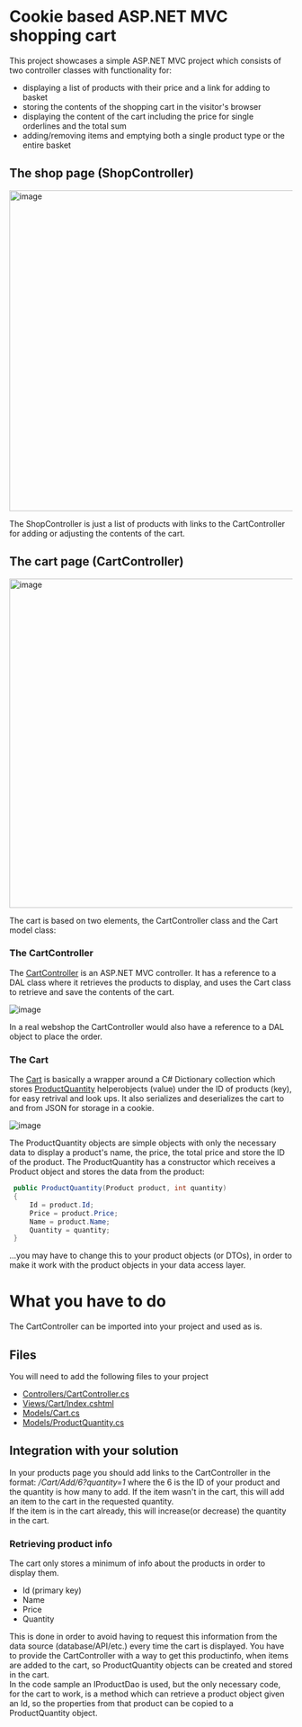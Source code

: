 # Cookie based ASP.NET MVC shopping cart
This project showcases a simple ASP.NET MVC project which consists of two controller classes with functionality for:
- displaying a list of products with their price and a link for adding to basket
- storing the contents of the shopping cart in the visitor's browser
- displaying the content of the cart including the price for single orderlines and the total sum
- adding/removing items and emptying both a single product type or the entire basket

## The shop page (ShopController)
<img width="570" alt="image" src="https://github.com/user-attachments/assets/23202887-04f1-42bd-b48d-2e36a8764470">  

The ShopController is just a list of products with links to the CartController for adding or adjusting the contents of the cart.

## The cart page (CartController)
<img width="585" alt="image" src="https://github.com/user-attachments/assets/bfea4e7f-529b-4756-9ca2-f15f557c6b52">  

The cart is based on two elements, the CartController class and the Cart model class:

### The CartController
The [CartController](CookieCartMVC/Controllers/CartController.cs) is an ASP.NET MVC controller.
It has a reference to a DAL class where it retrieves the products to display, and uses the Cart class to retrieve and save the contents of the cart.  

![image](https://github.com/user-attachments/assets/39ff4a4b-d0ef-4efe-bb8b-78e977ac134b)  

In a real webshop the CartController would also have a reference to a DAL object to place the order.


### The Cart
The [Cart](CookieCartMVC/Models/Cart.cs) is basically a wrapper around a C# Dictionary collection which stores [ProductQuantity](https://github.com/xnafan/Cookiebased-ASP.NET-MVC-ShoppingCart/blob/master/CookieCartMVC/Models/ProductQuantity.cs) helperobjects (value) under the ID of products (key), for easy retrival and look ups. It also serializes and deserializes the cart to and from JSON for storage in a cookie.  

![image](https://github.com/user-attachments/assets/b5b026b9-ec7e-46bf-b644-0b5a1a628d15)

The ProductQuantity objects are simple objects with only the necessary data to display a product's name, the price, the total price and store the ID of the product.
The ProductQuantity has a constructor which receives a Product object and stores the data from the product:  

```C#
 public ProductQuantity(Product product, int quantity)
 {
     Id = product.Id;
     Price = product.Price;
     Name = product.Name;
     Quantity = quantity;
 }
```
...you may have to change this to your product objects (or DTOs), in order to make it work with the product objects in your data access layer.

# What you have to do
The CartController can be imported into your project and used as is.  

## Files
You will need to add the following files to your project
- [Controllers/CartController.cs](CookieCartMVC/Controllers/CartController.cs)  
- [Views/Cart/Index.cshtml](CookieCartMVC/Views/Cart/Index.cshtml)
- [Models/Cart.cs](CookieCartMVC/Models/Cart.cs)
- [Models/ProductQuantity.cs](CookieCartMVC/Models/ProductQuantity.cs)

## Integration with your solution
In your products page you should add links to the CartController in the format:  */Cart/Add/6?quantity=1* where the 6 is the ID of your product and the quantity is how many to add.
If the item wasn't in the cart, this will add an item to the cart in the requested quantity.  
If the item is in the cart already, this will increase(or decrease) the quantity in the cart.  

### Retrieving product info
The cart only stores a minimum of info about the products in order to display them.  
- Id (primary key)
- Name
- Price
- Quantity

This is done in order to avoid having to request this information from the data source (database/API/etc.) every time the cart is displayed.
You have to provide the CartController with a way to get this productinfo, when items are added to the cart, so ProductQuantity objects can be created and stored in the cart.  
In the code sample an IProductDao is used, but the only necessary code, for the cart to work, is a method which can retrieve a product object given an Id, so the properties from that product can be copied to a ProductQuantity object.
